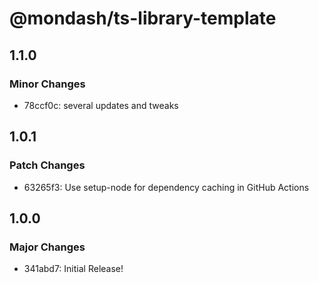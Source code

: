 # @mondash/ts-library-template

## 1.1.0

### Minor Changes

- 78ccf0c: several updates and tweaks

## 1.0.1

### Patch Changes

- 63265f3: Use setup-node for dependency caching in GitHub Actions

## 1.0.0

### Major Changes

- 341abd7: Initial Release!
